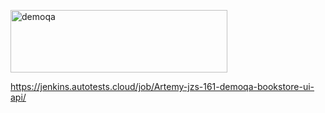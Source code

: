 <html>
 <body> 
   <p><a href="https://demoqa.com/"><img src="https://demoqa.com/images/Toolsqa.jpg" width="347" 
   height="100" alt="demoqa"></a></p>
 </body> 
</html>


https://jenkins.autotests.cloud/job/Artemy-jzs-161-demoqa-bookstore-ui-api/


